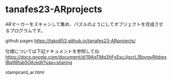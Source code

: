 # tanafes23-ARprojects

ARマーカーをスキャンして集め、パズルのようにしてオブジェクトを完成させるプログラムです。

github pages
https://tako853.github.io/tanafes23-ARprojects/

仕様については下記ドキュメントを参照してね
https://docs.google.com/document/d/19AqTMq3hFvEscJjgcrl_18ovgvRjtdwxlBq98fub5OA/edit?usp=sharing

stampcard_ar.html
